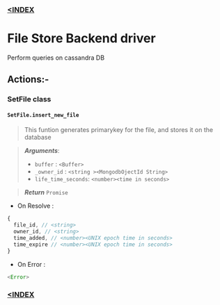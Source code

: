 ### [<INDEX](../)

# File Store Backend driver

Perform queries on cassandra DB

## Actions:-

### SetFile class

#### ` SetFile.insert_new_file `

> This funtion generates primarykey for the file, and stores it on the database

> ***Arguments***:
>  - `buffer`           : `<Buffer>`
>  - `_owner_id`        : `<string ><MongodbOjectId String>`
>  - `life_time_seconds`: `<number><time in seconds>`

> ***Return***
> `Promise`
  - On Resolve : 
  ```js
  {
    file_id, // <string>
    owner_id, // <string>
    time_added, // <number><UNIX epoch time in seconds>
    time_expire // <number><UNIX epoch time in seconds>
  }
  ```
  - On Error :
  ```js
  <Error>
  ```



### [<INDEX](../)
